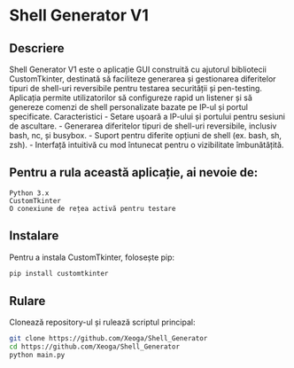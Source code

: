 # Shell Generator V1
## Descriere

Shell Generator V1 este o aplicație GUI construită cu ajutorul bibliotecii CustomTkinter, destinată să faciliteze generarea și gestionarea diferitelor tipuri de shell-uri reversibile pentru testarea securității și pen-testing. Aplicația permite utilizatorilor să configureze rapid un listener și să genereze comenzi de shell personalizate bazate pe IP-ul și portul specificate.
Caracteristici
    - Setare ușoară a IP-ului și portului pentru sesiuni de ascultare.
    - Generarea diferitelor tipuri de shell-uri reversibile, inclusiv bash, nc, și busybox.
    - Suport pentru diferite opțiuni de shell (ex. bash, sh, zsh).
    - Interfață intuitivă cu mod întunecat pentru o vizibilitate îmbunătățită.

## Pentru a rula această aplicație, ai nevoie de:
    Python 3.x
    CustomTkinter
    O conexiune de rețea activă pentru testare

## Instalare
Pentru a instala CustomTkinter, folosește pip:
```bash
pip install customtkinter
```
## Rulare
Clonează repository-ul și rulează scriptul principal:
```bash
git clone https://github.com/Xeoga/Shell_Generator
cd https://github.com/Xeoga/Shell_Generator
python main.py
```